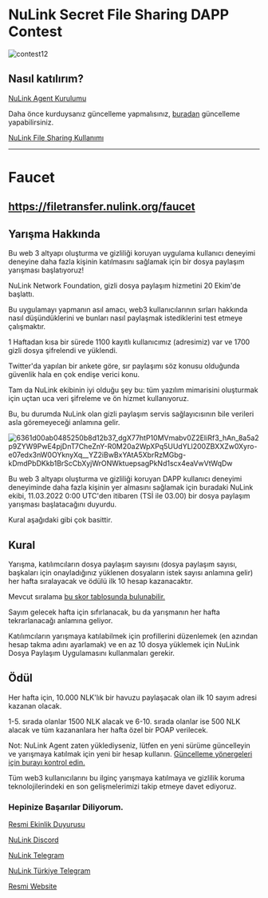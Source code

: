 # NuLink Secret File Sharing DAPP Contest

![contest12](https://user-images.githubusercontent.com/107190154/199397779-8fa9a8f8-8712-4a9e-a5b5-02e4c0a60337.png)

## Nasıl katılırım?

[NuLink Agent Kurulumu](https://github.com/brsbrc/Testnetler-ve-Rehberler/blob/main/NuLink/Duyuru/nulink-agent.md)

Daha önce kurduysanız güncelleme yapmalısınız, [buradan](https://github.com/brsbrc/Testnetler-ve-Rehberler/blob/main/NuLink/Duyuru/nulink-agent-update.md) güncelleme yapabilirsiniz.

[NuLink File Sharing Kullanımı](https://github.com/brsbrc/Testnetler-ve-Rehberler/blob/main/NuLink/Duyuru/nulink-file-sharing-dapp.md)

----------------------------------------------------------------------------------------------------------------------------------------------

# Faucet

## https://filetransfer.nulink.org/faucet

## Yarışma Hakkında

Bu web 3 altyapı oluşturma ve gizliliği koruyan uygulama kullanıcı deneyimi deneyine daha fazla kişinin katılmasını sağlamak için bir dosya paylaşım yarışması başlatıyoruz!

NuLink Network Foundation, gizli dosya paylaşım hizmetini 20 Ekim'de başlattı. 

Bu uygulamayı yapmanın asıl amacı, web3 kullanıcılarının sırları hakkında nasıl düşündüklerini ve bunları nasıl paylaşmak istediklerini test etmeye çalışmaktır. 

1 Haftadan kısa bir sürede 1100 kayıtlı kullanıcımız (adresimiz) var ve 1700 gizli dosya şifrelendi ve yüklendi. 

Twitter'da yapılan bir ankete göre, sır paylaşımı söz konusu olduğunda güvenlik hala en çok endişe verici konu. 

Tam da NuLink ekibinin iyi olduğu şey bu: tüm yazılım mimarisini oluşturmak için uçtan uca veri şifreleme ve ön hizmet kullanıyoruz. 

Bu, bu durumda NuLink olan gizli paylaşım servis sağlayıcısının bile verileri asla göremeyeceği anlamına gelir.

![6361d00ab0485250b8d12b37_dgX77htP10MVmabv0Z2EIiRf3_hAn_8a5a2p9ZYW9PwE4pjDnT7CheZnY-R0M20a2WpXPq5UUdYLl200ZBXXZw0Xyro-e07edx3nW0OYknyXq__YZ2iBwBxYAtA5XbrRzMGbg-kDmdPbDKkb1BrScCbXyjWrONWktuepsagPkNd1scx4eaVwVtWqDw](https://user-images.githubusercontent.com/107190154/199394626-4632cff5-eebe-49fe-9a02-fd5aba40af0c.jpeg)

Bu web 3 altyapı oluşturma ve gizliliği koruyan DAPP kullanıcı deneyimi deneyiminde daha fazla kişinin yer almasını sağlamak için buradaki NuLink ekibi, 11.03.2022 0:00 UTC'den itibaren (TSİ ile 03.00) bir dosya paylaşım yarışması başlatacağını duyurdu. 

Kural aşağıdaki gibi çok basittir.

## Kural

Yarışma, katılımcıların dosya paylaşım sayısını (dosya paylaşım sayısı, başkaları için onayladığınız yüklenen dosyaların istek sayısı anlamına gelir) her hafta sıralayacak ve ödülü ilk 10 hesap kazanacaktır.

Mevcut sıralama [bu skor tablosunda bulunabilir.](https://filetransfer.nulink.org/ranking-list)

Sayım gelecek hafta için sıfırlanacak, bu da yarışmanın her hafta tekrarlanacağı anlamına geliyor. 

Katılımcıların yarışmaya katılabilmek için profillerini düzenlemek (en azından hesap takma adını ayarlamak) ve en az 10 dosya yüklemek için NuLink Dosya Paylaşım Uygulamasını kullanmaları gerekir.

## Ödül

Her hafta için, 10.000 NLK'lık bir havuzu paylaşacak olan ilk 10 sayım adresi kazanan olacak. 

1-5. sırada olanlar 1500 NLK alacak ve 6-10. sırada olanlar ise 500 NLK alacak ve tüm kazananlara her hafta özel bir POAP verilecek.

Not: NuLink Agent zaten yüklediyseniz, lütfen en yeni sürüme güncelleyin ve yarışmaya katılmak için yeni bir hesap kullanın. [Güncelleme yönergeleri için burayı kontrol edin.](https://github.com/brsbrc/Testnetler-ve-Rehberler/blob/main/NuLink/Duyuru/nulink-agent-update.md)

Tüm web3 kullanıcılarını bu ilginç yarışmaya katılmaya ve gizlilik koruma teknolojilerindeki en son gelişmelerimizi takip etmeye davet ediyoruz.

### Hepinize Başarılar Diliyorum.

[Resmi Ekinlik Duyurusu](https://www.nulink.org/blog-posts/nulink-secret-file-sharing-dapp-contest)

[NuLink Discord](https://discord.gg/TgpKvfVz)

[NuLink Telegram](https://t.me/NuLink2021)

[NuLink Türkiye Telegram](https://t.me/NuLink_Turkey)

[Resmi Website](https://www.nulink.org/)

